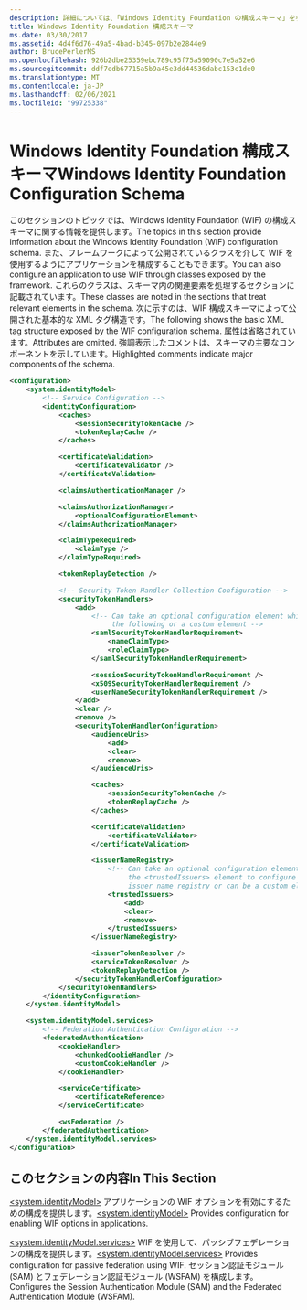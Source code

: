 ```yaml
---
description: 詳細については、「Windows Identity Foundation の構成スキーマ」を参照してください。
title: Windows Identity Foundation 構成スキーマ
ms.date: 03/30/2017
ms.assetid: 4d4f6d76-49a5-4bad-b345-097b2e2844e9
author: BrucePerlerMS
ms.openlocfilehash: 926b2dbe25359ebc789c95f75a59090c7e5a52e6
ms.sourcegitcommit: ddf7edb67715a5b9a45e3dd44536dabc153c1de0
ms.translationtype: MT
ms.contentlocale: ja-JP
ms.lasthandoff: 02/06/2021
ms.locfileid: "99725338"
---
```

# <a name="windows-identity-foundation-configuration-schema"></a><span data-ttu-id="74b6b-103">Windows Identity Foundation 構成スキーマ</span><span class="sxs-lookup"><span data-stu-id="74b6b-103">Windows Identity Foundation Configuration Schema</span></span>

<span data-ttu-id="74b6b-104">このセクションのトピックでは、Windows Identity Foundation (WIF) の構成スキーマに関する情報を提供します。</span><span class="sxs-lookup"><span data-stu-id="74b6b-104">The topics in this section provide information about the Windows Identity Foundation (WIF) configuration schema.</span></span> <span data-ttu-id="74b6b-105">また、フレームワークによって公開されているクラスを介して WIF を使用するようにアプリケーションを構成することもできます。</span><span class="sxs-lookup"><span data-stu-id="74b6b-105">You can also configure an application to use WIF through classes exposed by the framework.</span></span> <span data-ttu-id="74b6b-106">これらのクラスは、スキーマ内の関連要素を処理するセクションに記載されています。</span><span class="sxs-lookup"><span data-stu-id="74b6b-106">These classes are noted in the sections that treat relevant elements in the schema.</span></span> <span data-ttu-id="74b6b-107">次に示すのは、WIF 構成スキーマによって公開された基本的な XML タグ構造です。</span><span class="sxs-lookup"><span data-stu-id="74b6b-107">The following shows the basic XML tag structure exposed by the WIF configuration schema.</span></span> <span data-ttu-id="74b6b-108">属性は省略されています。</span><span class="sxs-lookup"><span data-stu-id="74b6b-108">Attributes are omitted.</span></span> <span data-ttu-id="74b6b-109">強調表示したコメントは、スキーマの主要なコンポーネントを示しています。</span><span class="sxs-lookup"><span data-stu-id="74b6b-109">Highlighted comments indicate major components of the schema.</span></span>  
  
```xml  
<configuration>  
    <system.identityModel>  
        <!-- Service Configuration -->  
        <identityConfiguration>  
            <caches>  
                <sessionSecurityTokenCache />  
                <tokenReplayCache />  
            </caches>  

            <certificateValidation>  
                <certificateValidator />
            </certificateValidation>  

            <claimsAuthenticationManager />  

            <claimsAuthorizationManager>  
                <optionalConfigurationElement>  
            </claimsAuthorizationManager>  

            <claimTypeRequired>  
                <claimType />
            </claimTypeRequired>  

            <tokenReplayDetection />  

            <!-- Security Token Handler Collection Configuration -->  
            <securityTokenHandlers>  
                <add>  
                    <!-- Can take an optional configuration element which can be one of  
                         the following or a custom element -->  
                    <samlSecurityTokenHandlerRequirement>  
                        <nameClaimType>  
                        <roleClaimType>
                    </samlSecurityTokenHandlerRequirement>  

                    <sessionSecurityTokenHandlerRequirement />  
                    <x509SecurityTokenHandlerRequirement />  
                    <userNameSecurityTokenHandlerRequirement />  
                </add>  
                <clear />  
                <remove />  
                <securityTokenHandlerConfiguration>  
                    <audienceUris>  
                        <add>  
                        <clear>  
                        <remove>  
                    </audienceUris>  

                    <caches>  
                        <sessionSecurityTokenCache />  
                        <tokenReplayCache />  
                    </caches>  

                    <certificateValidation>  
                        <certificateValidator>
                    </certificateValidation>  

                    <issuerNameRegistry>  
                        <!-- Can take an optional configuration element which can be   
                             the <trustedIssuers> element to configure a configuration-based  
                             issuer name registry or can be a custom element -->  
                        <trustedIssuers>  
                            <add>  
                            <clear>  
                            <remove>  
                        </trustedIssuers>  
                    </issuerNameRegistry>  

                    <issuerTokenResolver />  
                    <serviceTokenResolver />  
                    <tokenReplayDetection />  
                </securityTokenHandlerConfiguration>  
            </securityTokenHandlers>  
        </identityConfiguration>  
    </system.identityModel>  

    <system.identityModel.services>  
        <!-- Federation Authentication Configuration -->  
        <federatedAuthentication>  
            <cookieHandler>  
                <chunkedCookieHandler />  
                <customCookieHandler />  
            </cookieHandler>  

            <serviceCertificate>  
                <certificateReference>  
            </serviceCertificate>  

            <wsFederation />  
        </federatedAuthentication>  
    </system.identityModel.services>  
</configuration>  
```  
  
## <a name="in-this-section"></a><span data-ttu-id="74b6b-110">このセクションの内容</span><span class="sxs-lookup"><span data-stu-id="74b6b-110">In This Section</span></span>  

<span data-ttu-id="74b6b-111">[\<system.identityModel>](system-identitymodel.md) アプリケーションの WIF オプションを有効にするための構成を提供します。</span><span class="sxs-lookup"><span data-stu-id="74b6b-111">[\<system.identityModel>](system-identitymodel.md) Provides configuration for enabling WIF options in applications.</span></span>  
  
<span data-ttu-id="74b6b-112">[\<system.identityModel.services>](system-identitymodel-services.md) WIF を使用して、パッシブフェデレーションの構成を提供します。</span><span class="sxs-lookup"><span data-stu-id="74b6b-112">[\<system.identityModel.services>](system-identitymodel-services.md) Provides configuration for passive federation using WIF.</span></span> <span data-ttu-id="74b6b-113">セッション認証モジュール (SAM) とフェデレーション認証モジュール (WSFAM) を構成します。</span><span class="sxs-lookup"><span data-stu-id="74b6b-113">Configures the Session Authentication Module (SAM) and the Federated Authentication Module (WSFAM).</span></span>
